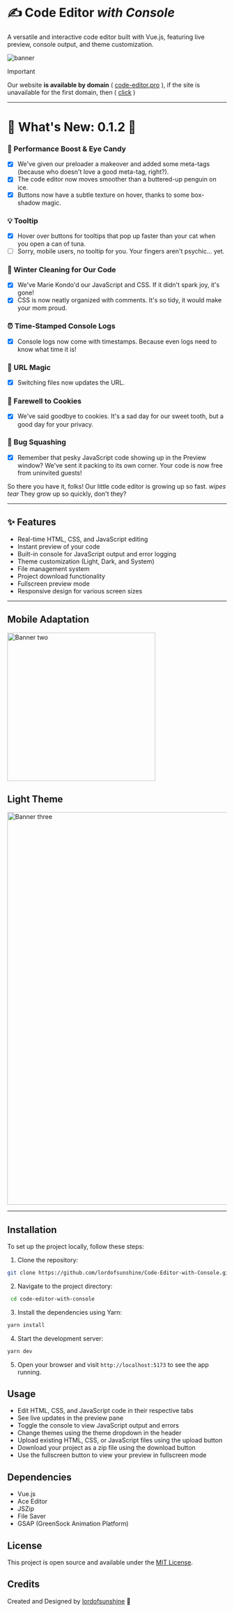 # ✍ Code Editor *with Console*

A versatile and interactive code editor built with Vue.js, featuring live preview, console output, and theme customization.

<img alt="banner" src="https://cdn.glitch.global/512b4305-e0aa-4ab1-ab51-5bb22b63ccf8/bca8d74b-c565-488d-a581-2723f6037a48.image.png?v=1734166884285">

> [!IMPORTANT]
> Our website **is available by domain** ( [code-editor.pro](https://code-editor.pro/) ), if the site is unavailable for the first domain, then ( [click](https://code-editor-with-console.vercel.app) )

<hr>

# 🎉 **What's New: 0.1.2** 🎉

### 🚀 Performance Boost & Eye Candy
- [x] We've given our preloader a makeover and added some meta-tags (because who doesn't love a good meta-tag, right?). 
- [x] The code editor now moves smoother than a buttered-up penguin on ice. 
- [x] Buttons now have a subtle texture on hover, thanks to some box-shadow magic.

### 💡 Tooltip
- [x] Hover over buttons for tooltips that pop up faster than your cat when you open a can of tuna.
- [ ] Sorry, mobile users, no tooltip for you. Your fingers aren't psychic... yet.

### 🧹 Winter Cleaning for Our Code
- [x] We've Marie Kondo'd our JavaScript and CSS. If it didn't spark joy, it's gone!
- [x] CSS is now neatly organized with comments. It's so tidy, it would make your mom proud.

### ⏰ Time-Stamped Console Logs
- [x] Console logs now come with timestamps. Because even logs need to know what time it is!

### 🔗 URL Magic
- [x] Switching files now updates the URL.

### 🍪 Farewell to Cookies
- [x] We've said goodbye to cookies. It's a sad day for our sweet tooth, but a good day for your privacy.

### 🐛 Bug Squashing
- [x] Remember that pesky JavaScript code showing up in the Preview window? We've sent it packing to its own corner. Your code is now free from uninvited guests!

So there you have it, folks! Our little code editor is growing up so fast. *wipes tear* They grow up so quickly, don't they?

<hr>

## ✨ Features

- Real-time HTML, CSS, and JavaScript editing
- Instant preview of your code
- Built-in console for JavaScript output and error logging
- Theme customization (Light, Dark, and System)
- File management system
- Project download functionality
- Fullscreen preview mode
- Responsive design for various screen sizes

<hr>

## Mobile Adaptation

<img alt="Banner two" width="340" src="https://cdn.glitch.global/512b4305-e0aa-4ab1-ab51-5bb22b63ccf8/4f7688fa-1fc6-4cac-af77-de577bb09925.image.png?v=1734166941249">

## Light Theme

<img alt="Banner three" width="900" src="https://cdn.glitch.global/512b4305-e0aa-4ab1-ab51-5bb22b63ccf8/e29a1bcd-2b3c-4604-a82d-050561e94caa.image.png?v=1734166969597">

<hr>

## Installation

To set up the project locally, follow these steps:

1. Clone the repository:
```bash
git clone https://github.com/lordofsunshine/Code-Editor-with-Console.git
```
2. Navigate to the project directory:
```bash
 cd code-editor-with-console
```
3. Install the dependencies using Yarn:
```bash
yarn install
```
4. Start the development server:
```bash
yarn dev
```
5. Open your browser and visit `http://localhost:5173` to see the app running.
## Usage

- Edit HTML, CSS, and JavaScript code in their respective tabs
- See live updates in the preview pane
- Toggle the console to view JavaScript output and errors
- Change themes using the theme dropdown in the header
- Upload existing HTML, CSS, or JavaScript files using the upload button
- Download your project as a zip file using the download button
- Use the fullscreen button to view your preview in fullscreen mode

## Dependencies

- Vue.js
- Ace Editor
- JSZip
- File Saver
- GSAP (GreenSock Animation Platform)

## License

This project is open source and available under the [MIT License](https://github.com/lordofsunshine/Code-Editor-with-Console/blob/main/LICENSE).

## Credits

Created and Designed by [lordofsunshine](https://github.com/lordofsunshine) 🎨
